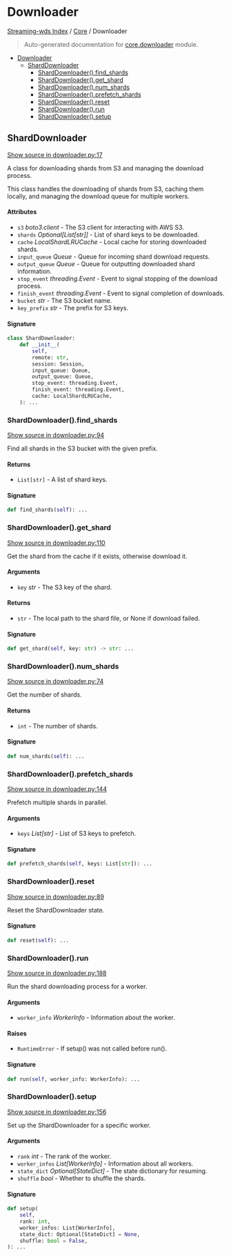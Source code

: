 # Downloader

[Streaming-wds Index](../README.md#streaming-wds-index) / [Core](./index.md#core) / Downloader

> Auto-generated documentation for [core.downloader](../../streaming_wds/core/downloader.py) module.

- [Downloader](#downloader)
  - [ShardDownloader](#sharddownloader)
    - [ShardDownloader().find_shards](#sharddownloader()find_shards)
    - [ShardDownloader().get_shard](#sharddownloader()get_shard)
    - [ShardDownloader().num_shards](#sharddownloader()num_shards)
    - [ShardDownloader().prefetch_shards](#sharddownloader()prefetch_shards)
    - [ShardDownloader().reset](#sharddownloader()reset)
    - [ShardDownloader().run](#sharddownloader()run)
    - [ShardDownloader().setup](#sharddownloader()setup)

## ShardDownloader

[Show source in downloader.py:17](../../streaming_wds/core/downloader.py#L17)

A class for downloading shards from S3 and managing the download process.

This class handles the downloading of shards from S3, caching them locally,
and managing the download queue for multiple workers.

#### Attributes

- `s3` *boto3.client* - The S3 client for interacting with AWS S3.
- `shards` *Optional[List[str]]* - List of shard keys to be downloaded.
- `cache` *LocalShardLRUCache* - Local cache for storing downloaded shards.
- `input_queue` *Queue* - Queue for incoming shard download requests.
- `output_queue` *Queue* - Queue for outputting downloaded shard information.
- `stop_event` *threading.Event* - Event to signal stopping of the download process.
- `finish_event` *threading.Event* - Event to signal completion of downloads.
- `bucket` *str* - The S3 bucket name.
- `key_prefix` *str* - The prefix for S3 keys.

#### Signature

```python
class ShardDownloader:
    def __init__(
        self,
        remote: str,
        session: Session,
        input_queue: Queue,
        output_queue: Queue,
        stop_event: threading.Event,
        finish_event: threading.Event,
        cache: LocalShardLRUCache,
    ): ...
```

### ShardDownloader().find_shards

[Show source in downloader.py:94](../../streaming_wds/core/downloader.py#L94)

Find all shards in the S3 bucket with the given prefix.

#### Returns

- `List[str]` - A list of shard keys.

#### Signature

```python
def find_shards(self): ...
```

### ShardDownloader().get_shard

[Show source in downloader.py:110](../../streaming_wds/core/downloader.py#L110)

Get the shard from the cache if it exists, otherwise download it.

#### Arguments

- `key` *str* - The S3 key of the shard.

#### Returns

- `str` - The local path to the shard file, or None if download failed.

#### Signature

```python
def get_shard(self, key: str) -> str: ...
```

### ShardDownloader().num_shards

[Show source in downloader.py:74](../../streaming_wds/core/downloader.py#L74)

Get the number of shards.

#### Returns

- `int` - The number of shards.

#### Signature

```python
def num_shards(self): ...
```

### ShardDownloader().prefetch_shards

[Show source in downloader.py:144](../../streaming_wds/core/downloader.py#L144)

Prefetch multiple shards in parallel.

#### Arguments

- `keys` *List[str]* - List of S3 keys to prefetch.

#### Signature

```python
def prefetch_shards(self, keys: List[str]): ...
```

### ShardDownloader().reset

[Show source in downloader.py:89](../../streaming_wds/core/downloader.py#L89)

Reset the ShardDownloader state.

#### Signature

```python
def reset(self): ...
```

### ShardDownloader().run

[Show source in downloader.py:188](../../streaming_wds/core/downloader.py#L188)

Run the shard downloading process for a worker.

#### Arguments

- `worker_info` *WorkerInfo* - Information about the worker.

#### Raises

- `RuntimeError` - If setup() was not called before run().

#### Signature

```python
def run(self, worker_info: WorkerInfo): ...
```

### ShardDownloader().setup

[Show source in downloader.py:156](../../streaming_wds/core/downloader.py#L156)

Set up the ShardDownloader for a specific worker.

#### Arguments

- `rank` *int* - The rank of the worker.
- `worker_infos` *List[WorkerInfo]* - Information about all workers.
- `state_dict` *Optional[StateDict]* - The state dictionary for resuming.
- `shuffle` *bool* - Whether to shuffle the shards.

#### Signature

```python
def setup(
    self,
    rank: int,
    worker_infos: List[WorkerInfo],
    state_dict: Optional[StateDict] = None,
    shuffle: bool = False,
): ...
```